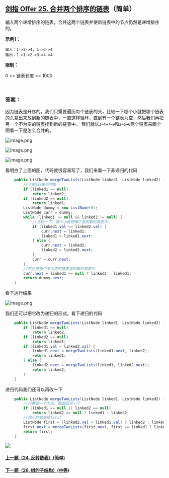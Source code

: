 ## [剑指 Offer 25. 合并两个排序的链表](https://leetcode-cn.com/problems/he-bing-liang-ge-pai-xu-de-lian-biao-lcof/)（简单）

输入两个递增排序的链表，合并这两个链表并使新链表中的节点仍然是递增排序的。

**示例1：**

```
输入：1->2->4, 1->3->4
输出：1->1->2->3->4->4
```

**限制：**

0 <= 链表长度 <= 1000

<br/>

### 答案：

因为链表是升序的，我们只需要遍历每个链表的头，比较一下哪个小就把哪个链表的头拿出来放到新的链表中，一直这样循环，直到有一个链表为空，然后我们再把另一个不为空的链表挂到新的链表中。
我们就以```3→4→7→9```和```2→5→6```两个链表来画个图看一下是怎么合并的。

![image.png](https://pic.leetcode-cn.com/cf5248a6f96113d0acf8150a5bed0d9d7e6bc64edae4e8f635e70f5edb62cc64-image.png)

![image.png](https://pic.leetcode-cn.com/73212b981525a9d6f2667c89bf9376a94d3c7e4dd0c5b375589d3e986248f335-image.png)

![image.png](https://pic.leetcode-cn.com/549b9fe49e8a48019cd1628dda2582763d9bc899693f3540c051a898cecf55c3-image.png)

看明白了上面的图，代码就很容易写了，我们来看一下非递归的代码

```java
    public ListNode mergeTwoLists(ListNode linked1, ListNode linked2) {
        //下面4行是空判断
        if (linked1 == null)
            return linked2;
        if (linked2 == null)
            return linked1;
        ListNode dummy = new ListNode(0);
        ListNode curr = dummy;
        while (linked1 != null && linked2 != null) {
            //比较一下，哪个小就把哪个放到新的链表中
            if (linked1.val <= linked2.val) {
                curr.next = linked1;
                linked1 = linked1.next;
            } else {
                curr.next = linked2;
                linked2 = linked2.next;
            }
            curr = curr.next;
        }
        //然后把那个不为空的链表挂到新的链表中
        curr.next = linked1 == null ? linked2 : linked1;
        return dummy.next;
    }
```

看下运行结果

![image.png](https://pic.leetcode-cn.com/a1454c7f78e2d0cdd89558a99cb242935abcb6c8e622120dcf61f1d78349a1f6-image.png)

我们还可以把它改为递归的形式，看下递归的代码

```java
    public ListNode mergeTwoLists(ListNode linked1, ListNode linked2) {
        if (linked1 == null)
            return linked2;
        if (linked2 == null)
            return linked1;
        if (linked1.val < linked2.val) {
            linked1.next = mergeTwoLists(linked1.next, linked2);
            return linked1;
        } else {
            linked2.next = mergeTwoLists(linked1, linked2.next);
            return linked2;
        }
    }
```

递归代码我们还可以再改一下

```java
    public ListNode mergeTwoLists(ListNode linked1, ListNode linked2) {
        //只要有一个为空，就返回另一个
        if (linked1 == null || linked2 == null)
            return linked2 == null ? linked1 : linked2;
        //把小的赋值给first
        ListNode first = (linked2.val < linked1.val) ? linked2 : linked1;
        first.next = mergeTwoLists(first.next, first == linked1 ? linked2 : linked1);
        return first;
    }
```





![](https://img-blog.csdnimg.cn/20200807155236311.png)

#### [上一题（24. 反转链表）(简单)](https://github.com/sdwwld/leetCode/blob/master/src/main/java/com/wld/java/offer/剑指Offer24.md)

#### [下一题（26. 树的子结构）(中等)](https://github.com/sdwwld/leetCode/blob/master/src/main/java/com/wld/java/offer/剑指Offer26.md)